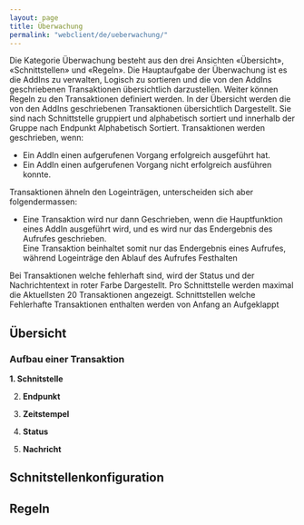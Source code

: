 ```yaml
---
layout: page
title: Überwachung
permalink: "webclient/de/ueberwachung/"
---
```


Die Kategorie Überwachung besteht aus den drei Ansichten «Übersicht», «Schnittstellen» und «Regeln». Die Hauptaufgabe der Überwachung ist es die AddIns zu verwalten, Logisch zu sortieren und die von den AddIns geschriebenen Transaktionen übersichtlich darzustellen. Weiter können Regeln zu den Transaktionen definiert werden.
In der Übersicht werden die von den AddIns geschriebenen Transaktionen übersichtlich Dargestellt. Sie sind nach Schnittstelle gruppiert und alphabetisch sortiert und innerhalb der Gruppe nach Endpunkt Alphabetisch Sortiert.
Transaktionen werden geschrieben, wenn:  

  * Ein AddIn einen aufgerufenen Vorgang erfolgreich ausgeführt hat.  
  * Ein AddIn einen aufgerufenen Vorgang nicht erfolgreich ausführen konnte.  

Transaktionen ähneln den Logeinträgen, unterscheiden sich aber folgendermassen:
  * Eine Transaktion wird nur dann Geschrieben, wenn die Hauptfunktion eines AddIn ausgeführt wird, und es wird nur das Endergebnis des Aufrufes geschrieben.  
Eine Transaktion beinhaltet somit nur das Endergebnis eines Aufrufes, während Logeinträge den Ablauf des Aufrufes Festhalten

Bei Transaktionen welche fehlerhaft sind, wird der Status und der Nachrichtentext in roter Farbe Dargestellt.
Pro Schnittstelle werden maximal die Aktuellsten 20 Transaktionen angezeigt.
Schnittstellen welche Fehlerhafte Transaktionen enthalten werden von Anfang an Aufgeklappt

## __Übersicht__

### Aufbau einer Transaktion

  __1. Schnitstelle__  
  
  2. __Endpunkt__
  
  3. __Zeitstempel__
  
  4. __Status__
  
  5. __Nachricht__
  
## __Schnitstellenkonfiguration__

## __Regeln__
